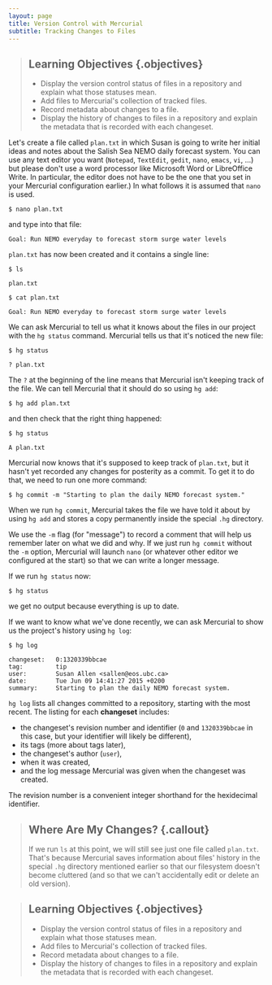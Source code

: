 ```yaml
---
layout: page
title: Version Control with Mercurial
subtitle: Tracking Changes to Files
---
```

> ## Learning Objectives {.objectives}
>
> * Display the version control status of files in a repository and explain what those statuses mean.
> * Add files to Mercurial's collection of tracked files.
> * Record metadata about changes to a file.
> * Display the history of changes to files in a repository and explain the metadata that is recorded with each changeset.

Let's create a file called `plan.txt` in which Susan is going to write her initial ideas and notes about the Salish Sea NEMO daily forecast system.
You can use any text editor you want
(`Notepad`, `TextEdit`, `gedit`, `nano`, `emacs`, `vi`, ...)
but please don't use a word processor like Microsoft Word or LibreOffice Write.
In particular,
the editor does not have to be the one that you set in your Mercurial configuration earlier.)
In what follows it is assumed that `nano` is used.

~~~ {.bash}
$ nano plan.txt
~~~

and type into that file:

~~~ {.output}
Goal: Run NEMO everyday to forecast storm surge water levels
~~~

`plan.txt` has now been created and it contains a single line:

~~~ {.bash}
$ ls
~~~
~~~ {.output}
plan.txt
~~~
~~~ {.bash}
$ cat plan.txt
~~~
~~~ {.output}
Goal: Run NEMO everyday to forecast storm surge water levels
~~~

We can ask Mercurial to tell us what it knows about the files in our project with the `hg status` command.
Mercurial tells us that it's noticed the new file:

~~~ {.bash}
$ hg status
~~~
~~~ {.output}
? plan.txt
~~~

The `?` at the beginning of the line means that Mercurial isn't keeping track of the file.
We can tell Mercurial that it should do so using `hg add`:

~~~ {.bash}
$ hg add plan.txt
~~~

and then check that the right thing happened:

~~~ {.bash}
$ hg status
~~~
~~~ {.output}
A plan.txt
~~~

Mercurial now knows that it's supposed to keep track of `plan.txt`,
but it hasn't yet recorded any changes for posterity as a commit.
To get it to do that,
we need to run one more command:

~~~ {.bash}
$ hg commit -m "Starting to plan the daily NEMO forecast system."
~~~

When we run `hg commit`,
Mercurial takes the file we have told it about by using `hg add` and stores a copy permanently inside the special `.hg` directory.

We use the `-m` flag (for "message") to record a comment that will help us remember later on what we did and why.
If we just run `hg commit` without the `-m` option,
Mercurial will launch `nano`
(or whatever other editor we configured at the start)
so that we can write a longer message.

If we run `hg status` now:

~~~ {.bash}
$ hg status
~~~

we get no output because everything is up to date.

If we want to know what we've done recently,
we can ask Mercurial to show us the project's history using `hg log`:

~~~ {.bash}
$ hg log
~~~
~~~ {.output}
changeset:   0:1320339bbcae
tag:         tip
user:        Susan Allen <sallen@eos.ubc.ca>
date:        Tue Jun 09 14:41:27 2015 +0200
summary:     Starting to plan the daily NEMO forecast system.

~~~

`hg log` lists all changes committed to a repository,
starting with the most recent.
The listing for each **changeset** includes:

* the changeset's revision number and identifier
  (`0` and `1320339bbcae` in this case,
  but your identifier will likely be different),
* its tags
  (more about tags later),
* the changeset's author (`user`),
* when it was created,
* and the log message Mercurial was given when the changeset was created.

The revision number is a convenient integer shorthand for the hexidecimal
identifier.

> ## Where Are My Changes? {.callout}
>
> If we run `ls` at this point,
> we will still see just one file called `plan.txt`.
> That's because Mercurial saves information about files' history in the special `.hg` directory mentioned earlier so that our filesystem doesn't become cluttered
> (and so that we can't accidentally edit or delete an old version).


> ## Learning Objectives {.objectives}
>
> * Display the version control status of files in a repository and explain what those statuses mean.
> * Add files to Mercurial's collection of tracked files.
> * Record metadata about changes to a file.
> * Display the history of changes to files in a repository and explain the metadata that is recorded with each changeset.
